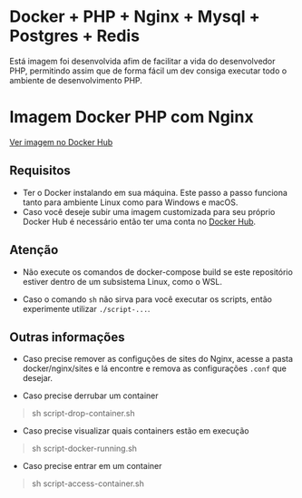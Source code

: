 # Docker + PHP + Nginx + Mysql + Postgres + Redis
Está imagem foi desenvolvida afim de facilitar a vida do desenvolvedor PHP, permitindo assim que de forma fácil um dev consiga executar todo o ambiente de desenvolvimento PHP. 

# Imagem Docker PHP com Nginx
[Ver imagem no Docker Hub](https://hub.docker.com/r/urnau/php-community)

## Requisitos
- Ter o Docker instalando em sua máquina. Este passo a passo funciona tanto para ambiente Linux como para Windows e macOS.
- Caso você deseje subir uma imagem customizada para seu próprio Docker Hub é necessário então ter uma conta no [Docker Hub](https://hub.docker.com).


## Atenção
- Não execute os comandos de docker-compose build se este repositório estiver dentro de um subsistema Linux, como o WSL.

- Caso o comando `sh` não sirva para você executar os scripts, então experimente utilizar `./script-...`.


## Outras informações
- Caso precise remover as configuções de sites do Nginx, acesse a pasta docker/nginx/sites e lá encontre e remova as configurações `.conf` que desejar.

- Caso precise derrubar um container
> sh script-drop-container.sh


- Caso precise visualizar quais containers estão em execução
> sh script-docker-running.sh


- Caso precise entrar em um container
> sh script-access-container.sh